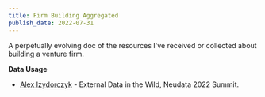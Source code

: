 ```yaml
---
title: Firm Building Aggregated
publish_date: 2022-07-31
---
```


A perpetually evolving doc of the resources I've received or collected about building a venture firm.

**Data Usage**

- [Alex Izydorczyk](https://www.youtube.com/watch?v=c4YWU1IhMaA) - External Data in the Wild, Neudata 2022 Summit. 
